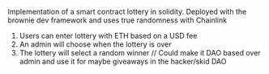 Implementation of a smart contract lottery in solidity. Deployed with the brownie dev framework and uses true randomness with Chainlink

1. Users can enter lottery with ETH based on a USD fee
2. An admin will choose when the lottery is over
3. The lottery will select a random winner
// Could make it DAO based over admin and use it for maybe giveaways in the hacker/skid DAO
